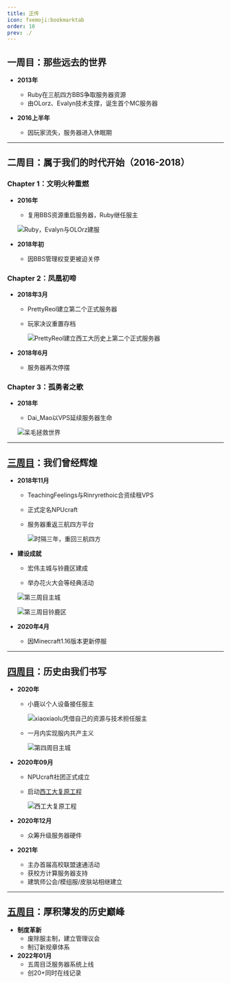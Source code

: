 ```yaml
---
title: 正传
icon: fxemoji:bookmarktab
order: 10
prev: ./
---
```






## **一周目：那些远去的世界**
- **2013年**

  - Ruby在三航四方BBS争取服务器资源
  - 由OLorz、Evalyn技术支撑，诞生首个MC服务器

- **2016上半年**
  -  因玩家流失，服务器进入休眠期

---

## **二周目：属于我们的时代开始（2016-2018）**
### Chapter 1：文明火种重燃
- **2016年**
  - 复用BBS资源重启服务器，Ruby继任服主
  
  ![Ruby，Evalyn与OLOrz建服](https://cos.npucraft.com/2025/03/22/67de8b29d7feb.jpg)
  
- **2018年初**
  - 因BBS管理权变更被迫关停

### Chapter 2：凤凰初啼
- **2018年3月**

  - PrettyReol建立第二个正式服务器

  - 玩家决议重置存档

    ![PrettyReol建立西工大历史上第二个正式服务器](https://cos.npucraft.com/2025/03/22/67de8c818af90.jpg)

- **2018年6月**

  - 服务器再次停摆

### Chapter 3：孤勇者之歌
- **2018年**

  -  Dai_Mao以VPS延续服务器生命

    ![呆毛拯救世界](https://cos.npucraft.com/2025/03/22/67de8c8236539.jpg)

---

## **[三周目](./Generation3)：我们曾经辉煌**
- **2018年11月**

  - TeachingFeelings与Rinryrethoic合资续租VPS

  - 正式定名NPUcraft

  - 服务器重返三航四方平台

    ![时隔三年，重回三航四方](https://cos.npucraft.com/2025/03/22/67de8c82c31d8.jpg)

- **建设成就**

  - 宏伟主城与铃鹿区建成

  - 举办花火大会等经典活动
  
  <BiliBili bvid="BV1k7411n7SL" />

    ![第三周目主城](https://cos.npucraft.com/2025/03/22/67de8c83bcf21.jpg)

    ![第三周目铃鹿区](https://cos.npucraft.com/2025/03/22/67de8c8328d0b.jpg)

- **2020年4月**

  - 因Minecraft1.16版本更新停服

---

## **[四周目](./Generation4)：历史由我们书写**
- **2020年**

  - 小鹿以个人设备接任服主

     ![xiaoxiaolu凭借自己的资源与技术担任服主](https://cos.npucraft.com/2025/03/23/67df918a78f32.jpg)

  - 一月内实现服内共产主义

    ![第四周目主城](https://cos.npucraft.com/2025/03/23/67df9187f20c0.jpg)

- **2020年09月**

  - NPUcraft社团正式成立

  - 启动[西工大复原工程](../ServerIntroduction/BuildTheWordForNPU)

    ![西工大复原工程](https://cos.npucraft.com/2025/03/23/67df9189debf1.jpg)

- **2020年12月**

  - 众筹升级服务器硬件

- **2021年**

  - 主办首届高校联盟速通活动
  - 获校方计算服务器支持
  - 建筑师公会/模组服/皮肤站相继建立

---

## **[五周目](./Generation5)：厚积薄发的历史巅峰**

- **制度革新**
  -  废除服主制，建立管理议会
  -  制订新规章体系
- **2022年01月**
  - 五周目泛服务器系统上线
  - 创20+同时在线记录
